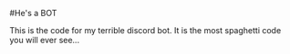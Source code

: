 #He's a BOT

This is the code for my terrible discord bot. It is the most spaghetti code you will ever see...